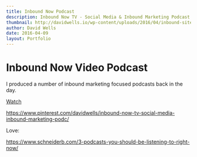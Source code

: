 ```yaml
---
title: Inbound Now Podcast
description: Inbound Now TV - Social Media & Inbound Marketing Podcast
thumbnail: http://davidwells.io/wp-content/uploads/2016/04/inbound-site.jpg
author: David Wells
date: 2016-04-09
layout: Portfolio
---
```


# Inbound Now Video Podcast

I produced a number of inbound marketing focused podcasts back in the day.

[Watch](https://www.youtube.com/watch?v=PkhyrKtLHP8&list=PLrOKfeQHBOIwi7WVeBR72B_E9nHqsoQUD&index=36)

https://www.pinterest.com/davidwells/inbound-now-tv-social-media-inbound-marketing-podc/

Love:

https://www.schneiderb.com/3-podcasts-you-should-be-listening-to-right-now/